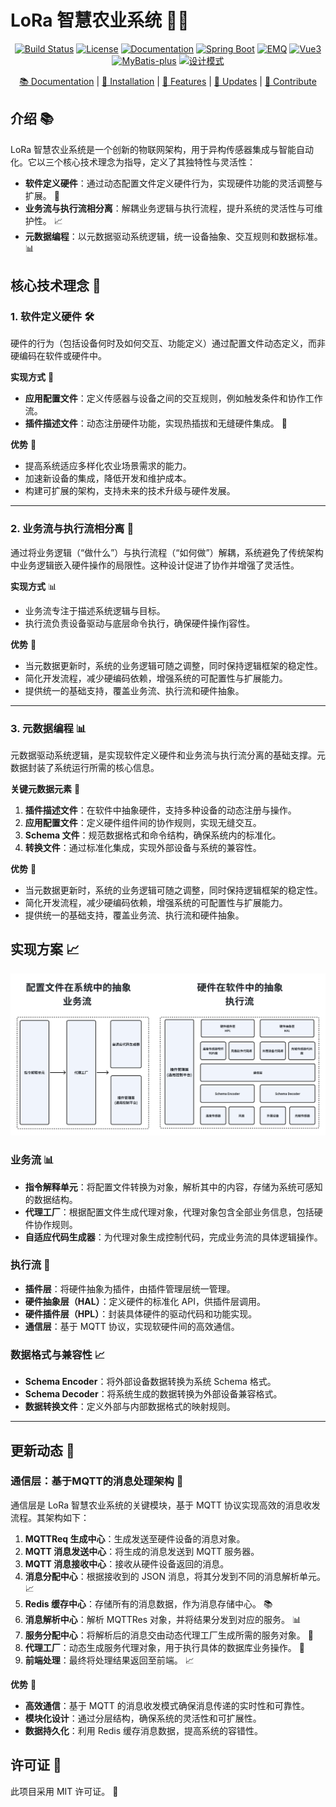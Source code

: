 # LoRa 智慧农业系统 🌾🌱

<p align="center">
  <a href="your-build-link"><img src="https://img.shields.io/badge/build-passing-brightgreen" alt="Build Status"></a>
  <a href="your-license-link"><img src="https://img.shields.io/badge/license-MIT-blue" alt="License"></a>
  <a href="your-docs-link"><img src="https://img.shields.io/badge/docs-latest-blue" alt="Documentation"></a>
  <a href="your-spring-boot-link"><img src="https://img.shields.io/badge/Spring%20Boot-🚀-orange" alt="Spring Boot"></a>
  <a href="your-emq-link"><img src="https://img.shields.io/badge/EMQ-📈-blue" alt="EMQ"></a>
  <a href="your-vue3-link"><img src="https://img.shields.io/badge/Vue3-📊-green" alt="Vue3"></a>
  <a href="your-mybatis-link"><img src="https://img.shields.io/badge/MyBatis-plus-📚-orange" alt="MyBatis-plus"></a>
  <a href="your-design-pattern-link"><img src="https://img.shields.io/badge/设计模式-🛠️-yellow" alt="设计模式"></a>
</p>

<p align="center">
  <a href="your-docs-link">📚 Documentation</a> |
  <a href="your-installation-link">🔧 Installation</a> |
  <a href="your-features-link">🌟 Features</a> |
  <a href="your-updates-link">📝 Updates</a> |
  <a href="your-contribute-link">🤝 Contribute</a>
</p>

## 介绍 📚

LoRa 智慧农业系统是一个创新的物联网架构，用于异构传感器集成与智能自动化。它以三个核心技术理念为指导，定义了其独特性与灵活性：

- **软件定义硬件**：通过动态配置文件定义硬件行为，实现硬件功能的灵活调整与扩展。 🔄
- **业务流与执行流相分离**：解耦业务逻辑与执行流程，提升系统的灵活性与可维护性。 📈
- **元数据编程**：以元数据驱动系统逻辑，统一设备抽象、交互规则和数据标准。 📊

## 核心技术理念 🔩

### 1. 软件定义硬件 🛠️

硬件的行为（包括设备何时及如何交互、功能定义）通过配置文件动态定义，而非硬编码在软件或硬件中。

**实现方式** 📝

- **应用配置文件**：定义传感器与设备之间的交互规则，例如触发条件和协作工作流。 
- **插件描述文件**：动态注册硬件功能，实现热插拔和无缝硬件集成。 🔌

**优势** 🌟

- 提高系统适应多样化农业场景需求的能力。
- 加速新设备的集成，降低开发和维护成本。 
- 构建可扩展的架构，支持未来的技术升级与硬件发展。 

---

### 2. 业务流与执行流相分离 🔄

通过将业务逻辑（“做什么”）与执行流程（“如何做”）解耦，系统避免了传统架构中业务逻辑嵌入硬件操作的局限性。这种设计促进了协作并增强了灵活性。

**实现方式** 📊

- 业务流专注于描述系统逻辑与目标。 
- 执行流负责设备驱动与底层命令执行，确保硬件操作j容性。 

**优势** 🌟

- 当元数据更新时，系统的业务逻辑可随之调整，同时保持逻辑框架的稳定性。 
- 简化开发流程，减少硬编码依赖，增强系统的可配置性与扩展能力。 
- 提供统一的基础支持，覆盖业务流、执行流和硬件抽象。 

---

### 3. 元数据编程 📊

元数据驱动系统逻辑，是实现软件定义硬件和业务流与执行流分离的基础支撑。元数据封装了系统运行所需的核心信息。

**关键元数据元素** 🔑

1. **插件描述文件**：在软件中抽象硬件，支持多种设备的动态注册与操作。 
2. **应用配置文件**：定义硬件组件间的协作规则，实现无缝交互。 
3. **Schema 文件**：规范数据格式和命令结构，确保系统内的标准化。 
4. **转换文件**：通过标准化集成，实现外部设备与系统的兼容性。 

**优势** 🌟

- 当元数据更新时，系统的业务逻辑可随之调整，同时保持逻辑框架的稳定性。 
- 简化开发流程，减少硬编码依赖，增强系统的可配置性与扩展能力。 
- 提供统一的基础支持，覆盖业务流、执行流和硬件抽象。 

## 实现方案 📈

![](doc/images/achievement.png)

### 业务流 📊

- **指令解释单元**：将配置文件转换为对象，解析其中的内容，存储为系统可感知的数据结构。 
- **代理工厂**：根据配置文件生成代理对象，代理对象包含全部业务信息，包括硬件协作规则。 
- **自适应代码生成器**：为代理对象生成控制代码，完成业务流的具体逻辑操作。 

### 执行流 🔄

- **插件层**：将硬件抽象为插件，由插件管理层统一管理。 
- **硬件抽象层（HAL）**：定义硬件的标准化 API，供插件层调用。 
- **硬件插件层（HPL）**：封装具体硬件的驱动代码和功能实现。 
- **通信层**：基于 MQTT 协议，实现软硬件间的高效通信。 

### 数据格式与兼容性 📈

- **Schema Encoder**：将外部设备数据转换为系统 Schema 格式。 
- **Schema Decoder**：将系统生成的数据转换为外部设备兼容格式。 
- **数据转换文件**：定义外部与内部数据格式的映射规则。 

---

## 更新动态 📝

### 通信层：基于MQTT的消息处理架构 📱

通信层是 LoRa 智慧农业系统的关键模块，基于 MQTT 协议实现高效的消息收发流程。其架构如下：

1. **MQTTReq 生成中心**：生成发送至硬件设备的消息对象。 
2. **MQTT 消息发送中心**：将生成的消息发送到 MQTT 服务器。 
3. **MQTT 消息接收中心**：接收从硬件设备返回的消息。 
4. **消息分配中心**：根据接收到的 JSON 消息，将其分发到不同的消息解析单元。 📈
5. **Redis 缓存中心**：存储所有的消息数据，作为消息存储中心。 📚
6. **消息解析中心**：解析 MQTTRes 对象，并将结果分发到对应的服务。 📊
7. **服务分配中心**：将解析后的消息交由动态代理工厂生成所需的服务对象。 🔄
8. **代理工厂**：动态生成服务代理对象，用于执行具体的数据库业务操作。 🔩
9. **前端处理**：最终将处理结果返回至前端。 📈

**优势** 🌟

- **高效通信**：基于 MQTT 的消息收发模式确保消息传递的实时性和可靠性。 
- **模块化设计**：通过分层结构，确保系统的灵活性和可扩展性。 
- **数据持久化**：利用 Redis 缓存消息数据，提高系统的容错性。 

## 许可证 📜

此项目采用 MIT 许可证。 📜
